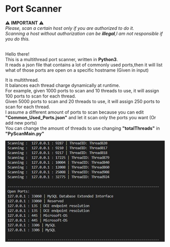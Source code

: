 # Port Scanner
:warning: <b>IMPORTANT</b> :warning: <br>
<i> Please, scan a certain host only if you are authorized to do it.<br>
 Scanning a host without authorization can be <b>illegal</b>,I am not responsible if you do this.</i> <br><br>

Hello there!<br>
This is a multithread port scanner, written in <b>Python3</b>.<br>
It reads a json file that contains a lot of commonly used ports,then it will list what of those ports are open on a specific hostname (Given in input)<br>

It is multithread.<br>
It balances each thread charge dynamically at runtime.<br> 
For example, given 1000 ports to scan and 10 threads to use, it will assign 100 ports to scan for each thread.<br>
Given 5000 ports to scan and 20 threads to use, it will assign 250 ports to scan for each thread.<br>
I assume a different amount of ports to scan because you can edit <b>"Common_Used_Ports.json"</b> and let it scan only the ports you want (Or add new ports)<br>
You can change the amount of threads to use changing <b>"totalThreads"</b> in <b>"PyScanMain.py"</b><br>

![Alt text](https://raw.githubusercontent.com/ptr-cln/Port_Scanner/main/resources/screenshot/PyScan_Screenshot.JPG)<br>

 
